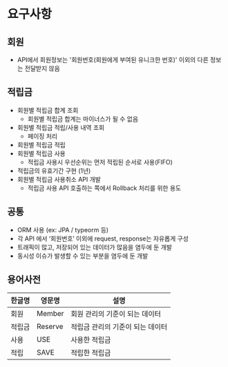 # 요구사항
## 회원
* API에서 회원정보는 '회원번호(회원에게 부여된 유니크한 번호)' 이외의 다른 정보는 전달받지 않음

## 적립금
* 회원별 적립금 합계 조회
  * 회원별 적립금 합계는 마이너스가 될 수 없음
* 회원별 적립금 적립/사용 내역 조회
  * 페이징 처리
* 회원별 적립금 적립
* 회원별 적립금 사용
  * 적립금 사용시 우선순위는 먼저 적립된 순서로 사용(FIFO)
* 적립금의 유효기간 구현 (1년)
* 회원별 적립금 사용취소 API 개발
  * 적립금 사용 API 호출하는 쪽에서 Rollback 처리를 위한 용도

## 공통
* ORM 사용 (ex: JPA / typeorm 등)
* 각 API 에서 ‘회원번호’ 이외에 request, response는 자유롭게 구성
* 트래픽이 많고, 저장되어 있는 데이터가 많음을 염두에 둔 개발
* 동시성 이슈가 발생할 수 있는 부분을 염두에 둔 개발

## 용어사전
| 한글명 | 영문명     | 설명               |
|-----|---------|------------------|
| 회원  | Member  | 회원 관리의 기준이 되는 데이터 |
| 적립금 | Reserve | 적립금 관리의 기준이 되는 데이터 |
| 사용 | USE     | 사용한 적립금          |
| 적립 | SAVE    | 적립한 적립금          |

